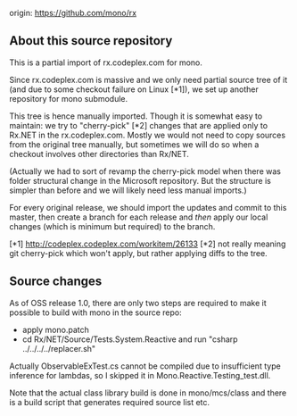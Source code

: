 origin: https://github.com/mono/rx

About this source repository
----------------------------

This is a partial import of rx.codeplex.com for mono.

Since rx.codeplex.com is massive and we only need partial source tree of it
(and due to some checkout failure on Linux [*1]), we set up another
repository for mono submodule.

This tree is hence manually imported. Though it is somewhat easy to maintain:
we try to "cherry-pick" [*2] changes that are applied only to Rx.NET in the
rx.codeplex.com.
Mostly we would not need to copy sources from the original tree manually,
but sometimes we will do so when a checkout involves other directories
than Rx/NET.

(Actually we had to sort of revamp the cherry-pick model when there was
folder structural change in the Microsoft repository. But the structure
is simpler than before and we will likely need less manual imports.)

For every original release, we should import the updates and commit to
this master, then create a branch for each release and *then* apply our
local changes (which is minimum but required) to the branch.

[*1] http://codeplex.codeplex.com/workitem/26133
[*2] not really meaning git cherry-pick which won't apply, but rather
     applying diffs to the tree.

Source changes
--------------

As of OSS release 1.0, there are only two steps are required to make it
possible to build with mono in the source repo:

- apply mono.patch
- cd Rx/NET/Source/Tests.System.Reactive and run "csharp ../../../../replacer.sh"

Actually ObservableExTest.cs cannot be compiled due to insufficient
type inference for lambdas, so I skipped it in Mono.Reactive.Testing_test.dll.

Note that the actual class library build is done in mono/mcs/class and
there is a build script that generates required source list etc.

